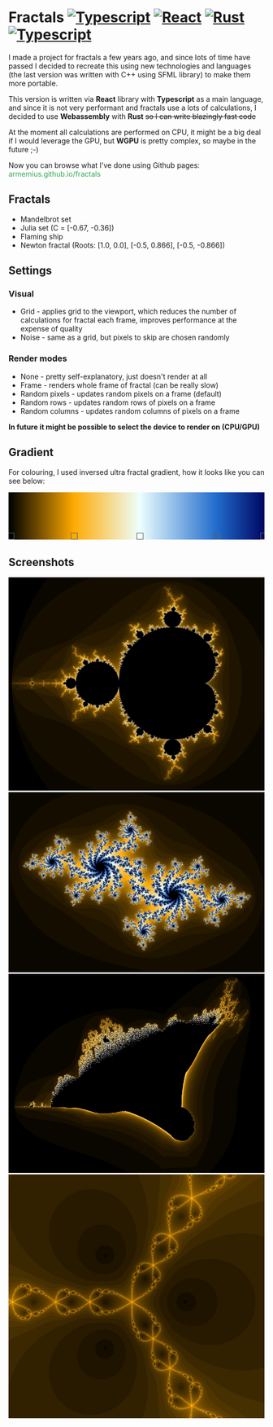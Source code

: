 # Fractals <a href="https://www.typescriptlang.org/" title="Typescript"><img src="https://github.com/get-icon/geticon/raw/master/icons/typescript-icon.svg" alt="Typescript" width="21px" height="21px"></a> <a href="https://reactjs.org/" title="React"><img src="https://github.com/get-icon/geticon/raw/master/icons/react.svg" alt="React" width="21px" height="21px"></a> <a href="https://www.rust-lang.org/" title="Rust"><img src="https://github.com/get-icon/geticon/raw/master/icons/rust.svg" alt="Rust" width="21px" height="21px"></a> <a href="https://webassembly.org/" title="Wasm"><img src="https://github.com/get-icon/geticon/raw/master/icons/webassembly.svg" alt="Typescript" width="21px" height="21px"></a>
I made a project for fractals a few years ago, and since lots of time have passed I decided to recreate this using new technologies and languages (the last version was written with C++ using SFML library) to make them more portable. 

This version is written via <b>React</b> library with <b>Typescript</b> as a main language, and since it is not very performant and fractals use a lots of calculations, I decided to use <b>Webassembly</b> with <b>Rust</b> <strike>so I can write blazingly fast code</strike>

At the moment all calculations are performed on CPU, it might be a big deal if I would leverage the GPU, but <b>WGPU</b> is pretty complex, so maybe in the future ;-)

Now you can browse what I've done using Github pages:<br>
<a href="https://armemius.github.io/fractals/" style="text-decoration: none; color: #34a853">armemius.github.io/fractals</a>

## Fractals
* Mandelbrot set
* Julia set (C = [-0.67, -0.36])
* Flaming ship
* Newton fractal (Roots: [1.0, 0.0], [-0.5, 0.866], [-0.5, -0.866])

## Settings
### Visual
* Grid - applies grid to the viewport, which reduces the number of calculations for fractal each frame, improves performance at the expense of quality
* Noise - same as a grid, but pixels to skip are chosen randomly
### Render modes
* None - pretty self-explanatory, just doesn't render at all
* Frame - renders whole frame of fractal (can be really slow)
* Random pixels - updates random pixels on a frame (default)
* Random rows - updates random rows of pixels on a frame
* Random columns - updates random columns of pixels on a frame

<b>In future it might be possible to select the device to render on (CPU/GPU)</b>

## Gradient
For colouring, I used inversed ultra fractal gradient, how it looks like you can see below:

<img src="./img/gradient.png" alt="Gradient">

## Screenshots
<img src="./img/mandelbrot_set.jpg" alt="Mandelbrot set">
<img src="./img/julia_set.jpg" alt="Julia set">
<img src="./img/flaming_ship.jpg" alt="Flaming ship">
<img src="./img/newton_fractal.jpg" alt="Newton fractal">